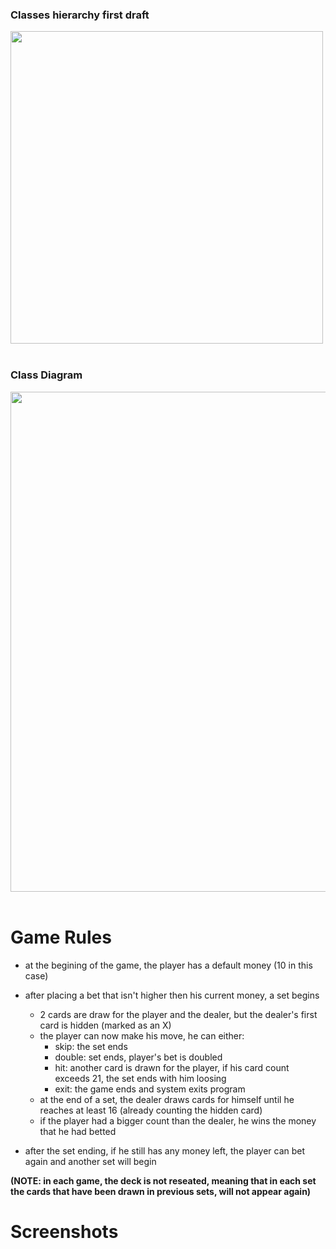 ### Classes hierarchy first draft

<img src="https://github.com/bgarrido7/FEUP_LPRO/blob/master/BlackJack/UMLs/classesHierarchy.png" width="500"><br><br>

### Class Diagram
<img src="https://github.com/bgarrido7/FEUP_LPRO/blob/master/BlackJack/UMLs/classDiagram.png" width="800"><br><br>

# Game Rules

* at the begining of the game, the player has a default money (10 in this case)
* after placing a bet that isn't higher then his current money, a set begins
  - 2 cards are draw for the player and the dealer, but the dealer's first card is hidden (marked as an X)
  - the player can now make his move, he can either:
    - skip: the set ends
    - double: set ends, player's bet is doubled
    - hit: another card is drawn for the player, if his card count exceeds 21, the set ends with him loosing
    - exit: the game ends and system exits program
  - at the end of a set, the dealer draws cards for himself until he reaches at least 16 (already counting the hidden card)
  - if the player had a bigger count than the dealer, he wins the money that he had betted 
  
* after the set ending, if he still has any money left, the player can bet again and another set will begin

**(NOTE: in each game, the deck is not reseated, meaning that in each set the cards that have been drawn in previous sets, will not appear again)**

# Screenshots




